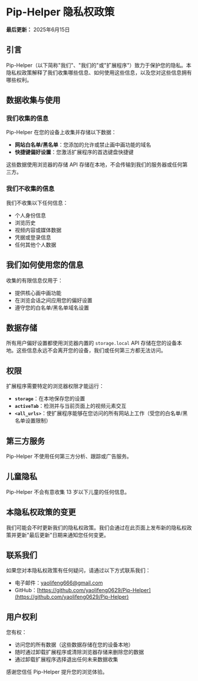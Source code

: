 # Pip-Helper 隐私权政策

**最后更新：** 2025年6月15日

## 引言

Pip-Helper（以下简称"我们"、"我们的"或"扩展程序"）致力于保护您的隐私。本隐私权政策解释了我们收集哪些信息、如何使用这些信息，以及您对这些信息拥有哪些权利。

## 数据收集与使用

### 我们收集的信息

Pip-Helper 在您的设备上收集并存储以下数据：

- **网站白名单/黑名单**：您添加的允许或禁止画中画功能的域名
- **快捷键偏好设置**：您激活扩展程序的首选键盘快捷键

这些数据使用浏览器的存储 API 存储在本地，不会传输到我们的服务器或任何第三方。

### 我们不收集的信息

我们不收集以下任何信息：

- 个人身份信息
- 浏览历史
- 视频内容或媒体数据
- 凭据或登录信息
- 任何其他个人数据

## 我们如何使用您的信息

收集的有限信息仅用于：

- 提供核心画中画功能
- 在浏览会话之间应用您的偏好设置
- 遵守您的白名单/黑名单域名设置

## 数据存储

所有用户偏好设置都使用浏览器内置的 `storage.local` API 存储在您的设备本地。这些信息永远不会离开您的设备，我们或任何第三方都无法访问。

## 权限

扩展程序需要特定的浏览器权限才能运行：

- **`storage`**：在本地保存您的设置
- **`activeTab`**：检测并与当前页面上的视频元素交互
- **`<all_urls>`**：使扩展程序能够在您访问的所有网站上工作（受您的白名单/黑名单设置限制）

## 第三方服务

Pip-Helper 不使用任何第三方分析、跟踪或广告服务。

## 儿童隐私

Pip-Helper 不会有意收集 13 岁以下儿童的任何信息。

## 本隐私权政策的变更

我们可能会不时更新我们的隐私权政策。我们会通过在此页面上发布新的隐私权政策并更新"最后更新"日期来通知您任何变更。

## 联系我们

如果您对本隐私权政策有任何疑问，请通过以下方式联系我们：

- 电子邮件：[yaolifeng666@gmail.com](mailto:yaolifeng666@gmail.com)
- GitHub：[https://github.com/yaolifeng0629/Pip-Helper](https://github.com/yaolifeng0629/Pip-Helper)

## 用户权利

您有权：

- 访问您的所有数据（这些数据存储在您的设备本地）
- 随时通过卸载扩展程序或清除浏览器存储来删除您的数据
- 通过卸载扩展程序选择退出任何未来数据收集

感谢您信任 Pip-Helper 提升您的浏览体验。
